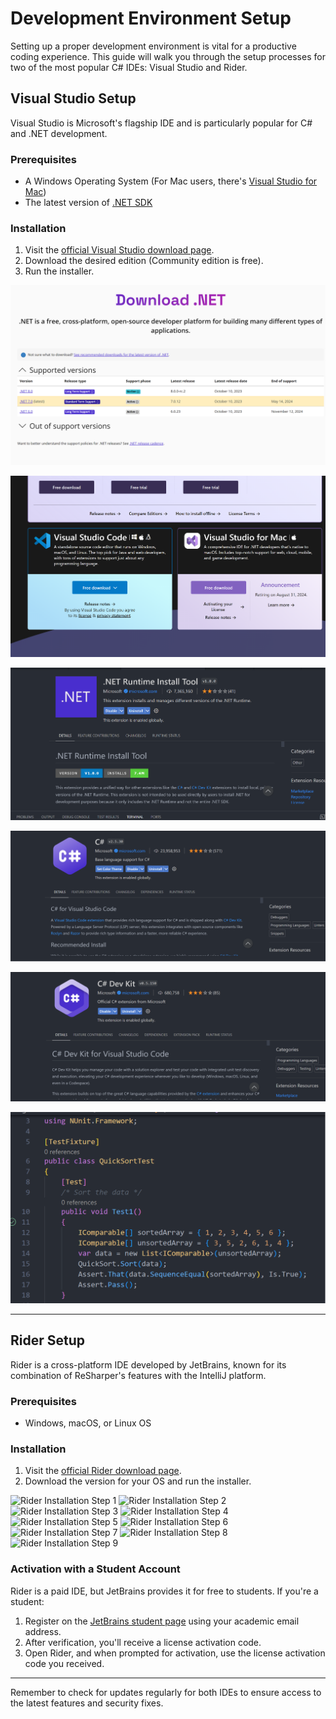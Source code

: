 # Development Environment Setup

Setting up a proper development environment is vital for a productive coding experience. This guide will walk you through the setup processes for two of the most popular C# IDEs: Visual Studio and Rider.

## Visual Studio Setup

Visual Studio is Microsoft's flagship IDE and is particularly popular for C# and .NET development.

### Prerequisites

- A Windows Operating System (For Mac users, there's [Visual Studio for Mac](https://visualstudio.microsoft.com/vs/mac/))
- The latest version of [.NET SDK](https://dotnet.microsoft.com/download/dotnet)

### Installation

1. Visit the [official Visual Studio download page](https://visualstudio.microsoft.com/downloads/).
2. Download the desired edition (Community edition is free).
3. Run the installer.

![VS Installation Step 1](../Images/VS/VS_In_1.png)

![VS Installation Step 2](../Images/VS/VS_In_2.png)

![VS Installation Step 3](../Images/VS/VS_In_3.png)

![VS Installation Step 4](../Images/VS/VS_In_4.png)

![VS Installation Step 5](../Images/VS/VS_In_5.png)

![VS Installation Step 6](../Images/VS/VS_In_6.png)



---

## Rider Setup

Rider is a cross-platform IDE developed by JetBrains, known for its combination of ReSharper's features with the IntelliJ platform.

### Prerequisites

- Windows, macOS, or Linux OS

### Installation

1. Visit the [official Rider download page](https://www.jetbrains.com/rider/download/).
2. Download the version for your OS and run the installer.

![Rider Installation Step 1](./Images/Rider/Rider_In_1.jpg)
![Rider Installation Step 2](./Images/Rider/Rider_In_2.jpg)
![Rider Installation Step 3](./Images/Rider/Rider_In_3.jpg)
![Rider Installation Step 4](./Images/Rider/Rider_In_4.jpg)
![Rider Installation Step 5](./Images/Rider/Rider_In_5.jpg)
![Rider Installation Step 6](./Images/Rider/Rider_In_6.jpg)
![Rider Installation Step 7](./Images/Rider/Rider_In_7.jpg)
![Rider Installation Step 8](./Images/Rider/Rider_In_8.jpg)
![Rider Installation Step 9](./Images/Rider/Rider_In_9.jpg)

### Activation with a Student Account

Rider is a paid IDE, but JetBrains provides it for free to students. If you're a student:

1. Register on the [JetBrains student page](https://www.jetbrains.com/student/) using your academic email address.
2. After verification, you'll receive a license activation code.
3. Open Rider, and when prompted for activation, use the license activation code you received.

---

Remember to check for updates regularly for both IDEs to ensure access to the latest features and security fixes.

